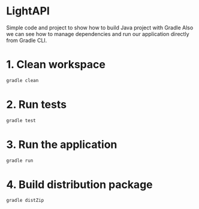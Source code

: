 # LightAPI
Simple code and project to show how to build Java project with Gradle
Also we can see how to manage dependencies and run our application directly from Gradle CLI.

# 1. Clean workspace
```bash
gradle clean
```

# 2. Run tests
```bash
gradle test
```

# 3. Run the application
```bash
gradle run
```

# 4. Build distribution package
```bash
gradle distZip
```
